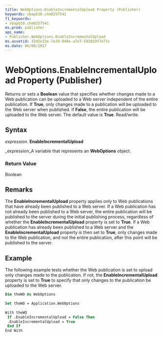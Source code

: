 ```yaml
---
title: WebOptions.EnableIncrementalUpload Property (Publisher)
keywords: vbapb10.chm8257541
f1_keywords:
- vbapb10.chm8257541
ms.prod: publisher
api_name:
- Publisher.WebOptions.EnableIncrementalUpload
ms.assetid: 42d5e22e-7e39-848e-a7e7-5d2019f7e71c
ms.date: 06/08/2017
---
```



# WebOptions.EnableIncrementalUpload Property (Publisher)

Returns or sets a **Boolean** value that specifies whether changes made to a Web publication can be uploaded to a Web server independent of the entire publication. If **True**, only changes made to a publication will be uploaded to the Web server when published. If **False**, the entire publication will be uploaded to the Web server. The default value is **True**. Read/write.


## Syntax

 _expression_. **EnableIncrementalUpload**

 _expression_A variable that represents an **WebOptions** object.


### Return Value

Boolean


## Remarks

The **EnableIncrementalUpload** property applies only to Web publications that have already been published to a Web server. If a Web publication has not already been published to a Web server, the entire publication will be published to the server during the initial publishing process, regardless of whether the **EnableIncrementalUpload** property is set to **True**. If a Web publication has already been published to a Web server and the **EnableIncrementalUpload** property is then set to **True**, only changes made to the Web publication, and not the entire publication, after this point will be published to the server.


## Example

The following example tests whether the Web publication is set to upload only changes made to the publication. If not, the **EnableIncrementalUpload** property is set to **True** to specify that only changes to the publication be uploaded to the Web server.


```vb
Dim theWO As WebOptions 
 
Set theWO = Application.WebOptions 
 
With theWO 
 If .EnableIncrementalUpload = False Then 
 .EnableIncrementalUpload = True 
 End If 
End With
```


